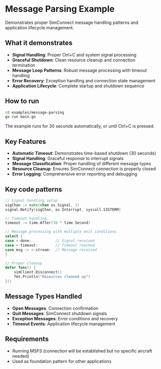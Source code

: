 # Message Parsing Example

Demonstrates proper SimConnect message handling patterns and application lifecycle management.

## What it demonstrates

- **Signal Handling**: Proper Ctrl+C and system signal processing
- **Graceful Shutdown**: Clean resource cleanup and connection termination
- **Message Loop Patterns**: Robust message processing with timeout handling
- **Error Recovery**: Exception handling and connection state management
- **Application Lifecycle**: Complete startup and shutdown sequence

## How to run

```bash
cd examples/message-parsing
go run main.go
```

The example runs for 30 seconds automatically, or until Ctrl+C is pressed.

## Key Features

- **Automatic Timeout**: Demonstrates time-based shutdown (30 seconds)
- **Signal Handling**: Graceful response to interrupt signals
- **Message Classification**: Proper handling of different message types
- **Resource Cleanup**: Ensures SimConnect connection is properly closed
- **Error Logging**: Comprehensive error reporting and debugging

## Key code patterns

```go
// Signal handling setup
sigChan := make(chan os.Signal, 1)
signal.Notify(sigChan, os.Interrupt, syscall.SIGTERM)

// Timeout handling
timeout := time.After(30 * time.Second)

// Message processing with multiple exit conditions
select {
case <-done:           // Signal received
case <-timeout:        // Timeout reached  
case msg := <-stream:  // Message received
}

// Proper cleanup
defer func() {
    simClient.Disconnect()
    fmt.Println("Resources cleaned up")
}()
```

## Message Types Handled

- **Open Messages**: Connection confirmation
- **Quit Messages**: SimConnect shutdown signals  
- **Exception Messages**: Error conditions and recovery
- **Timeout Events**: Application lifecycle management

## Requirements

- Running MSFS (connection will be established but no specific aircraft needed)
- Used as foundation pattern for other applications

